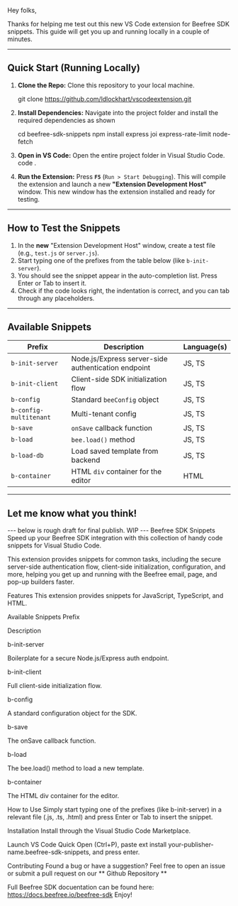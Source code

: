 Hey folks,

Thanks for helping me test out this new VS Code extension for Beefree SDK snippets. This guide will get you up and running locally in a couple of minutes.

---

## Quick Start (Running Locally)

1.  **Clone the Repo:**
    Clone this repository to your local machine.

    git clone https://github.com/ldlockhart/vscodeextension.git


2.  **Install Dependencies:**
    Navigate into the project folder and install the required dependencies as shown

    cd beefree-sdk-snippets
    npm install express joi express-rate-limit node-fetch


3.  **Open in VS Code:**
    Open the entire project folder in Visual Studio Code.
    code .


4.  **Run the Extension:**
    Press **`F5`** (`Run > Start Debugging`). This will compile the extension and launch a new **"Extension Development Host"** window. This new window has the extension installed and ready for testing.

---

## How to Test the Snippets

1.  In the **new** "Extension Development Host" window, create a test file (e.g., `test.js` or `server.js`).
2.  Start typing one of the prefixes from the table below (like `b-init-server`).
3.  You should see the snippet appear in the auto-completion list. Press Enter or Tab to insert it.
4.  Check if the code looks right, the indentation is correct, and you can tab through any placeholders.

---

## Available Snippets

| Prefix          | Description                                         | Language(s) |
| --------------- | --------------------------------------------------- | ----------- |
| `b-init-server` | Node.js/Express server-side authentication endpoint | JS, TS      |
| `b-init-client` | Client-side SDK initialization flow                  | JS, TS      |
| `b-config`      | Standard `beeConfig` object                           | JS, TS      |
| `b-config-multitenant` | Multi-tenant config                            | JS, TS      |
| `b-save`        | `onSave` callback function                          | JS, TS      |
| `b-load`        | `bee.load()` method                                 | JS, TS      |
| `b-load-db`     | Load saved template from backend                    | JS, TS      |
| `b-container`   | HTML `div` container for the editor                 | HTML        |

---

Let me know what you think!
-------------------------------------------------

--- below is rough draft for final publish. WIP ---
Beefree SDK Snippets
Speed up your Beefree SDK integration with this collection of handy code snippets for Visual Studio Code.

This extension provides snippets for common tasks, including the secure server-side authentication flow, client-side initialization, configuration, and more, helping you get up and running with the Beefree email, page, and pop-up builders faster.

Features
This extension provides snippets for JavaScript, TypeScript, and HTML.

Available Snippets
Prefix

Description

b-init-server

Boilerplate for a secure Node.js/Express auth endpoint.

b-init-client

Full client-side initialization flow.

b-config

A standard configuration object for the SDK.

b-save

The onSave callback function.

b-load

The bee.load() method to load a new template.

b-container

The HTML div container for the editor.

How to Use
Simply start typing one of the prefixes (like b-init-server) in a relevant file (.js, .ts, .html) and press Enter or Tab to insert the snippet.

Installation
Install through the Visual Studio Code Marketplace.

Launch VS Code Quick Open (Ctrl+P), paste ext install your-publisher-name.beefree-sdk-snippets, and press enter.

Contributing
Found a bug or have a suggestion? Feel free to open an issue or submit a pull request on our ** Github Repository **

Full Beefree SDK docuentation can be found here: https://docs.beefree.io/beefree-sdk
Enjoy!
